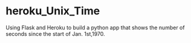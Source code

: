 # heroku_Unix_Time

Using Flask and Heroku to build a python app that shows the number of seconds since the start of Jan. 1st,1970. 
